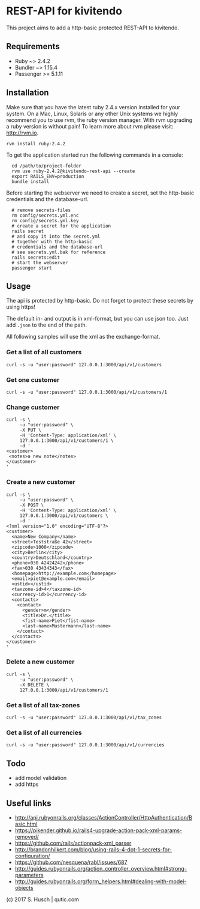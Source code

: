 # REST-API for kivitendo

This project aims to add a http-basic protected REST-API to kivitendo.

## Requirements

* Ruby ~> 2.4.2
* Bundler ~> 1.15.4
* Passenger >= 5.1.11

## Installation

Make sure that you have the latest ruby 2.4.x version installed for your system.
On a Mac, Linux, Solaris or any other Unix systems we highly recommend you to use rvm,
the ruby version manager. With rvm upgrading a ruby version is without pain!
To learn more about rvm please visit: http://rvm.io.

```
rvm install ruby-2.4.2
```

To get the application started run the following commands in a console:

```
  cd /path/to/project-folder
  rvm use ruby-2.4.2@kivitendo-rest-api --create
  export RAILS_ENV=production
  bundle install
```

Before starting the webserver we need to create a secret, set the http-basic credentials
and the database-url.

```
  # remove secrets-files
  rm config/secrets.yml.enc
  rm config/secrets.yml.key
  # create a secret for the application
  rails secret
  # and copy it into the secret.yml
  # together with the http-basic
  # credentials and the database-url
  # see secrets.yml.bak for reference
  rails secrets:edit
  # start the webserver
  passenger start
```

## Usage

The api is protected by http-basic. Do not forget to protect these secrets by using https!

The default in- and output is in xml-format, but you can use json too. Just add `.json` to the end of the path.

All following samples will use the xml as the exchange-format.

### Get a list of all customers

````
curl -s -u "user:password" 127.0.0.1:3000/api/v1/customers
````

### Get one customer

````
curl -s -u "user:password" 127.0.0.1:3000/api/v1/customers/1
````

### Change customer

````
curl -s \
     -u "user:password" \
     -X PUT \
     -H 'Content-Type: application/xml' \
     127.0.0.1:3000/api/v1/customers/1 \
     -d '
<customer>
 <notes>a new note</notes>
</customer>
'
````

### Create a new customer

```
curl -s \
     -u "user:password" \
     -X POST \
     -H 'Content-Type: application/xml' \
     127.0.0.1:3000/api/v1/customers \
     -d '
<?xml version="1.0" encoding="UTF-8"?>
<customer>
  <name>New Company</name>
  <street>Teststraße 42</street>
  <zipcode>1000</zipcode>
  <city>Berlin</city>
  <country>Deutschland</country>
  <phone>030 42424242</phone>
  <fax>030 43434343</fax>
  <homepage>http://example.com</homepage>
  <email>piet@example.com</email>
  <ustid></ustid>
  <taxzone-id>4</taxzone-id>
  <currency-id>1</currency-id>
  <contacts>
    <contact>
      <gender>m</gender>
      <title>Dr.</title>
      <fist-name>Piet</fist-name>
      <last-name>Mustermann</last-name>
    </contact>
  </contacts>
</customer>
'
```

### Delete a new customer

```
curl -s \
     -u "user:password" \
     -X DELETE \
     127.0.0.1:3000/api/v1/customers/1
```

### Get a list of all tax-zones

````
curl -s -u "user:password" 127.0.0.1:3000/api/v1/tax_zones
````

### Get a list of all currencies

````
curl -s -u "user:password" 127.0.0.1:3000/api/v1/currencies
````

## Todo

- add model validation
- add https

## Useful links

* http://api.rubyonrails.org/classes/ActionController/HttpAuthentication/Basic.html
* https://pikender.github.io/rails4-upgrade-action-pack-xml-params-removed/
* https://github.com/rails/actionpack-xml_parser
* http://brandonhilkert.com/blog/using-rails-4-dot-1-secrets-for-configuration/
* https://github.com/nesquena/rabl/issues/687
* http://guides.rubyonrails.org/action_controller_overview.html#strong-parameters
* http://guides.rubyonrails.org/form_helpers.html#dealing-with-model-objects

(c) 2017 S. Husch | qutic.com